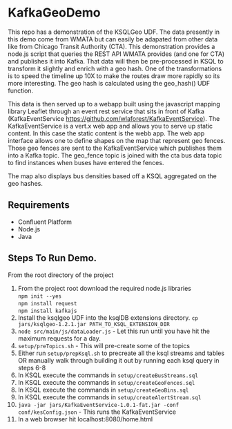 # KafkaGeoDemo

This repo has a demonstration of the KSQLGeo UDF.  The data presently in this demo come from WMATA but can easily be 
adapated from other data like from Chicago Transit Authority (CTA). This demonstration provides a node.js script that 
queries the REST API WMATA provides (and one for CTA) and publishes it into Kafka.  That data will then be pre-processed 
in KSQL to transform it slightly and enrich with a geo hash.  One of the transformations is to speed the timeline up 10X 
to make the routes draw more rapidly so its more interesting.  The geo hash is calculated using the geo_hash() UDF 
function.

This data is then served up to a webapp built using the javascript mapping library Leaflet through an event rest service
that sits in front of Kafka (KafkaEventService https://github.com/wlaforest/KafkaEventService).  The KafkaEventService 
is a vert.x web app and allows you to serve up static content.  In this case the static content is the webb app.  The 
web app interface allows one to define shapes on the map that represent geo fences.  Those geo fences are sent to the 
KafkaEventService which publishes them into a Kafka topic.  The geo_fence topic is joined with the cta bus data topic to
find instances when buses have entered the fences.

The map also displays bus densities based off a KSQL aggregated on the geo hashes.
 

## Requirements

* Confluent Platform 
* Node.js
* Java

## Steps To Run Demo.

From the root directory of the project

1. From the project root download the required node.js libraries<br/>
<code>npm init --yes</code><br/>
<code>npm install request</code><br/>
<code>npm install kafkajs</code>
2. Install the ksqlgeo UDF into the ksqlDB extensions directory. <code>cp jars/ksqlgeo-1.2.1.jar 
PATH_TO_KSQL_EXTENSION_DIR</code>  
3. <code>node src/main/js/dataLoader.js</code> - Let this run until you have hit the maximum requests for a day.
4. <code>setup/preTopics.sh</code> - This will pre-create some of the topics
5. Either run <code>setup/prepKsql.sh</code> to precreate all the ksql streams and tables OR 
manually walk through building it out by running each ksql query in steps 6-8 
5. In KSQL execute the commands in <code>setup/createBusStreams.sql</code> 
6. In KSQL execute the commands in <code>setup/createGeoFences.sql</code>
7. In KSQL execute the commands in <code>setup/createGeoBins.sql</code>
8. In KSQL execute the commands in <code>setup/createAlertStream.sql</code>
9. <code>java -jar jars/KafkaEventService-1.0.1-fat.jar -conf conf/kesConfig.json</code> - This runs the KafkaEventService
10. In a web browser hit localhost:8080/home.html 
